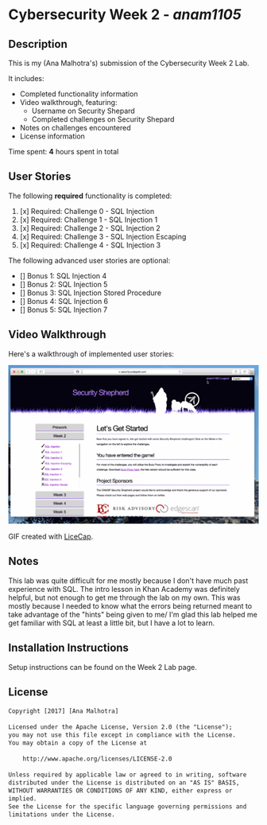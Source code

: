 # Cybersecurity Week 2 - *anam1105* 

## Description

This is my (Ana Malhotra's) submission of the Cybersecurity Week 2 Lab.

It includes:
* Completed functionality information
* Video walkthrough, featuring:
  *  Username on Security Shepard
  * Completed challenges on Security Shepard
* Notes on challenges encountered
* License information


Time spent: **4** hours spent in total 

## User Stories

The following **required** functionality is completed:

1. [x]  Required: Challenge 0 - SQL Injection
2. [x]  Required: Challenge 1 - SQL Injection 1
3. [x]  Required: Challenge 2 - SQL Injection 2
4. [x]  Required: Challenge 3 - SQL Injection Escaping
5. [x]  Required: Challenge 4 - SQL Injection 3

The following advanced user stories are optional:

* []  Bonus 1: SQL Injection 4
* []  Bonus 2: SQL Injection 5
* []  Bonus 3: SQL Injection Stored Procedure
* []  Bonus 4: SQL Injection 6
* []  Bonus 5: SQL Injection 7

## Video Walkthrough

Here's a walkthrough of implemented user stories:

<img src='walkthrough.gif' title='Video Walkthrough' width='' alt='Video Walkthrough' />

GIF created with [LiceCap](http://www.cockos.com/licecap/).

## Notes

This lab was quite difficult for me mostly because I don't have much past experience with SQL. The intro lesson in Khan Academy was definitely helpful, but not enough to get me through the lab on my own. This was mostly because I needed to know what the errors being returned meant to take advantage of the "hints" being given to me/ I'm glad this lab helped me get familiar with SQL at least a little bit, but I have a lot to learn.

## Installation Instructions

Setup instructions can be found on the Week 2 Lab page.

## License

    Copyright [2017] [Ana Malhotra]

    Licensed under the Apache License, Version 2.0 (the "License");
    you may not use this file except in compliance with the License.
    You may obtain a copy of the License at

        http://www.apache.org/licenses/LICENSE-2.0

    Unless required by applicable law or agreed to in writing, software
    distributed under the License is distributed on an "AS IS" BASIS,
    WITHOUT WARRANTIES OR CONDITIONS OF ANY KIND, either express or implied.
    See the License for the specific language governing permissions and
    limitations under the License.